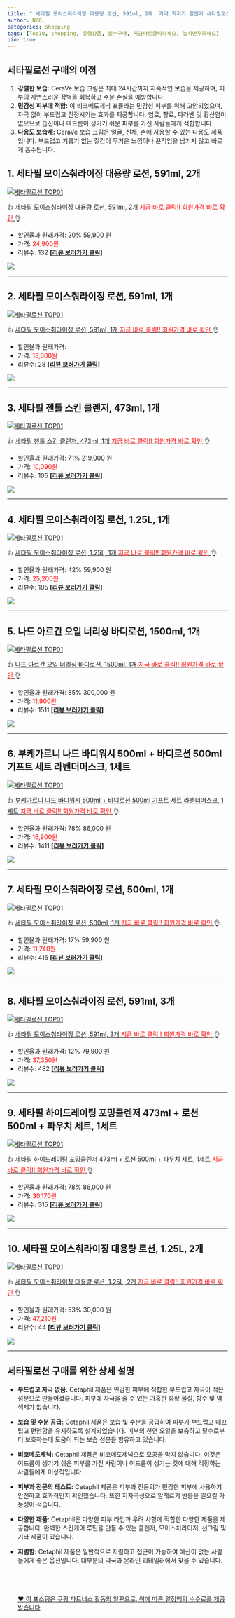 ```yaml
---
title: " 세타필 모이스춰라이징 대용량 로션, 591ml, 2개  가격 최저가 할인가 세타필로션 최저가 추천 제품 비교"
author: NEO.
categories: shopping
tags: [Top10, shopping, 유행상품, 필수구매, 지금바로클릭하세요, 놓치면후회해요]
pin: true
---
```

## 세타필로션 구매의 이점
1. **강렬한 보습:** CeraVe 보습 크림은 최대 24시간까지 지속적인 보습을 제공하며, 피부의 자연스러운 장벽을 회복하고 수분 손실을 예방합니다.
2. **민감성 피부에 적합:** 이 비코메도제닉 포뮬라는 민감성 피부를 위해 고안되었으며, 자극 없이 부드럽고 진정시키는 효과를 제공합니다. 염료, 향료, 파라벤 및 황산염이 없으므로 습진이나 여드름이 생기기 쉬운 피부를 가진 사람들에게 적합합니다.
3. **다용도 보습제:** CeraVe 보습 크림은 얼굴, 신체, 손에 사용할 수 있는 다용도 제품입니다. 부드럽고 기름기 없는 질감이 무거운 느낌이나 끈적임을 남기지 않고 빠르게 흡수됩니다.

   

## 1.  세타필 모이스춰라이징 대용량 로션, 591ml, 2개 

[![세타필로션 TOP01](https://thumbnail6.coupangcdn.com/thumbnails/remote/490x490ex/image/retail/images/711593805388429-8681b9cc-5d10-40db-99d4-f490d8eca8b5.jpg)](https://link.coupang.com/re/AFFSDP?lptag=AF3617701&subid=GithubCoopas&pageKey=7164345502&traceid=V0-153&itemId=15015111767&vendorItemId=85072877349)


👍 [ 세타필 모이스춰라이징 대용량 로션, 591ml, 2개  <font color=red> 지금 바로 클릭!! 회원가격 바로 확인 </font> ](https://link.coupang.com/re/AFFSDP?lptag=AF3617701&subid=GithubCoopas&pageKey=7164345502&traceid=V0-153&itemId=15015111767&vendorItemId=85072877349) 👌 


- 할인율과 원래가격: 20%  59,900   원
- 가격: <span style='color:red'>24,900원</span>
- 리뷰수: 132  [**[리뷰 보러가기 클릭]**](https://link.coupang.com/re/AFFSDP?lptag=AF3617701&subid=GithubCoopas&pageKey=7164345502&traceid=V0-153&itemId=15015111767&vendorItemId=85072877349)

[![](/discount_price.png)](https://link.coupang.com/re/AFFSDP?lptag=AF3617701&subid=GithubCoopas&pageKey=7164345502&traceid=V0-153&itemId=15015111767&vendorItemId=85072877349)

---


   

## 2.  세타필 모이스춰라이징 로션, 591ml, 1개 

[![세타필로션 TOP01](https://thumbnail6.coupangcdn.com/thumbnails/remote/490x490ex/image/retail/images/1322644922592436-233ae835-1c61-4ace-bc8d-8950cb6c315f.jpg)](https://link.coupang.com/re/AFFSDP?lptag=AF3617701&subid=GithubCoopas&pageKey=7164345502&traceid=V0-153&itemId=17686805619&vendorItemId=80519514876)


👍 [ 세타필 모이스춰라이징 로션, 591ml, 1개  <font color=red> 지금 바로 클릭!! 회원가격 바로 확인 </font> ](https://link.coupang.com/re/AFFSDP?lptag=AF3617701&subid=GithubCoopas&pageKey=7164345502&traceid=V0-153&itemId=17686805619&vendorItemId=80519514876) 👌 


- 할인율과 원래가격: 
- 가격: <span style='color:red'>13,600원</span>
- 리뷰수: 28  [**[리뷰 보러가기 클릭]**](https://link.coupang.com/re/AFFSDP?lptag=AF3617701&subid=GithubCoopas&pageKey=7164345502&traceid=V0-153&itemId=17686805619&vendorItemId=80519514876)

[![](/discount_price.png)](https://link.coupang.com/re/AFFSDP?lptag=AF3617701&subid=GithubCoopas&pageKey=7164345502&traceid=V0-153&itemId=17686805619&vendorItemId=80519514876)

---


   

## 3.  세타필 젠틀 스킨 클렌저, 473ml, 1개 

[![세타필로션 TOP01](https://thumbnail7.coupangcdn.com/thumbnails/remote/490x490ex/image/rs_quotation_api/2nnooiny/5c554fb6456b4b1bb4a8007366d52a19.jpg)](https://link.coupang.com/re/AFFSDP?lptag=AF3617701&subid=GithubCoopas&pageKey=7536899089&traceid=V0-153&itemId=13261824081&vendorItemId=80519507502)


👍 [ 세타필 젠틀 스킨 클렌저, 473ml, 1개  <font color=red> 지금 바로 클릭!! 회원가격 바로 확인 </font> ](https://link.coupang.com/re/AFFSDP?lptag=AF3617701&subid=GithubCoopas&pageKey=7536899089&traceid=V0-153&itemId=13261824081&vendorItemId=80519507502) 👌 


- 할인율과 원래가격: 71%  219,000   원
- 가격: <span style='color:red'>10,090원</span>
- 리뷰수: 105  [**[리뷰 보러가기 클릭]**](https://link.coupang.com/re/AFFSDP?lptag=AF3617701&subid=GithubCoopas&pageKey=7536899089&traceid=V0-153&itemId=13261824081&vendorItemId=80519507502)

[![](/discount_price.png)](https://link.coupang.com/re/AFFSDP?lptag=AF3617701&subid=GithubCoopas&pageKey=7536899089&traceid=V0-153&itemId=13261824081&vendorItemId=80519507502)

---


   

## 4.  세타필 모이스춰라이징 로션, 1.25L, 1개 

[![세타필로션 TOP01](https://thumbnail9.coupangcdn.com/thumbnails/remote/490x490ex/image/retail/images/2022/12/20/10/0/196f8a76-789e-4c72-869e-db746d34bfee.png)](https://link.coupang.com/re/AFFSDP?lptag=AF3617701&subid=GithubCoopas&pageKey=7164345502&traceid=V0-153&itemId=17215242941&vendorItemId=84387112171)


👍 [ 세타필 모이스춰라이징 로션, 1.25L, 1개  <font color=red> 지금 바로 클릭!! 회원가격 바로 확인 </font> ](https://link.coupang.com/re/AFFSDP?lptag=AF3617701&subid=GithubCoopas&pageKey=7164345502&traceid=V0-153&itemId=17215242941&vendorItemId=84387112171) 👌 


- 할인율과 원래가격: 42%  59,900   원
- 가격: <span style='color:red'>25,200원</span>
- 리뷰수: 105  [**[리뷰 보러가기 클릭]**](https://link.coupang.com/re/AFFSDP?lptag=AF3617701&subid=GithubCoopas&pageKey=7164345502&traceid=V0-153&itemId=17215242941&vendorItemId=84387112171)

[![](/discount_price.png)](https://link.coupang.com/re/AFFSDP?lptag=AF3617701&subid=GithubCoopas&pageKey=7164345502&traceid=V0-153&itemId=17215242941&vendorItemId=84387112171)

---


   

## 5.  나드 아르간 오일 너리싱 바디로션, 1500ml, 1개 

[![세타필로션 TOP01](https://thumbnail9.coupangcdn.com/thumbnails/remote/490x490ex/image/rs_quotation_api/q9iqrbty/ae17075d4e7b437ea6aeaebd5eb27a6f.jpg)](https://link.coupang.com/re/AFFSDP?lptag=AF3617701&subid=GithubCoopas&pageKey=6656170618&traceid=V0-153&itemId=21037692911&vendorItemId=82487997923)


👍 [ 나드 아르간 오일 너리싱 바디로션, 1500ml, 1개  <font color=red> 지금 바로 클릭!! 회원가격 바로 확인 </font> ](https://link.coupang.com/re/AFFSDP?lptag=AF3617701&subid=GithubCoopas&pageKey=6656170618&traceid=V0-153&itemId=21037692911&vendorItemId=82487997923) 👌 


- 할인율과 원래가격: 85%  300,000   원
- 가격: <span style='color:red'>11,900원</span>
- 리뷰수: 1511  [**[리뷰 보러가기 클릭]**](https://link.coupang.com/re/AFFSDP?lptag=AF3617701&subid=GithubCoopas&pageKey=6656170618&traceid=V0-153&itemId=21037692911&vendorItemId=82487997923)

[![](/discount_price.png)](https://link.coupang.com/re/AFFSDP?lptag=AF3617701&subid=GithubCoopas&pageKey=6656170618&traceid=V0-153&itemId=21037692911&vendorItemId=82487997923)

---


   

## 6.  부케가르니 나드 바디워시 500ml + 바디로션 500ml 기프트 세트 라벤더머스크, 1세트 

[![세타필로션 TOP01](https://thumbnail9.coupangcdn.com/thumbnails/remote/490x490ex/image/retail/images/1528905031864431-f451bd5e-6bc1-43fc-a4ec-b4c58a90a1ed.png)](https://link.coupang.com/re/AFFSDP?lptag=AF3617701&subid=GithubCoopas&pageKey=6784712714&traceid=V0-153&itemId=15967383334&vendorItemId=83173568406)


👍 [ 부케가르니 나드 바디워시 500ml + 바디로션 500ml 기프트 세트 라벤더머스크, 1세트  <font color=red> 지금 바로 클릭!! 회원가격 바로 확인 </font> ](https://link.coupang.com/re/AFFSDP?lptag=AF3617701&subid=GithubCoopas&pageKey=6784712714&traceid=V0-153&itemId=15967383334&vendorItemId=83173568406) 👌 


- 할인율과 원래가격: 78%  86,000   원
- 가격: <span style='color:red'>16,900원</span>
- 리뷰수: 1411  [**[리뷰 보러가기 클릭]**](https://link.coupang.com/re/AFFSDP?lptag=AF3617701&subid=GithubCoopas&pageKey=6784712714&traceid=V0-153&itemId=15967383334&vendorItemId=83173568406)

[![](/discount_price.png)](https://link.coupang.com/re/AFFSDP?lptag=AF3617701&subid=GithubCoopas&pageKey=6784712714&traceid=V0-153&itemId=15967383334&vendorItemId=83173568406)

---


   

## 7.  세타필 모이스춰라이징 로션, 500ml, 1개 

[![세타필로션 TOP01](https://thumbnail10.coupangcdn.com/thumbnails/remote/490x490ex/image/rs_quotation_api/u38gth7f/4dd9b982ec6f4a1984f6701ca3e3bfb4.png)](https://link.coupang.com/re/AFFSDP?lptag=AF3617701&subid=GithubCoopas&pageKey=7164345502&traceid=V0-153&itemId=19715897661&vendorItemId=85128497249)


👍 [ 세타필 모이스춰라이징 로션, 500ml, 1개  <font color=red> 지금 바로 클릭!! 회원가격 바로 확인 </font> ](https://link.coupang.com/re/AFFSDP?lptag=AF3617701&subid=GithubCoopas&pageKey=7164345502&traceid=V0-153&itemId=19715897661&vendorItemId=85128497249) 👌 


- 할인율과 원래가격: 17%  59,900   원
- 가격: <span style='color:red'>11,740원</span>
- 리뷰수: 416  [**[리뷰 보러가기 클릭]**](https://link.coupang.com/re/AFFSDP?lptag=AF3617701&subid=GithubCoopas&pageKey=7164345502&traceid=V0-153&itemId=19715897661&vendorItemId=85128497249)

[![](/discount_price.png)](https://link.coupang.com/re/AFFSDP?lptag=AF3617701&subid=GithubCoopas&pageKey=7164345502&traceid=V0-153&itemId=19715897661&vendorItemId=85128497249)

---


   

## 8.  세타필 모이스춰라이징 로션, 591ml, 3개 

[![세타필로션 TOP01](https://thumbnail10.coupangcdn.com/thumbnails/remote/490x490ex/image/retail/images/711216595735036-8139ff0f-4120-43d8-a05f-820fa0f83a1d.jpg)](https://link.coupang.com/re/AFFSDP?lptag=AF3617701&subid=GithubCoopas&pageKey=7164345502&traceid=V0-153&itemId=17910186641&vendorItemId=85072873775)


👍 [ 세타필 모이스춰라이징 로션, 591ml, 3개  <font color=red> 지금 바로 클릭!! 회원가격 바로 확인 </font> ](https://link.coupang.com/re/AFFSDP?lptag=AF3617701&subid=GithubCoopas&pageKey=7164345502&traceid=V0-153&itemId=17910186641&vendorItemId=85072873775) 👌 


- 할인율과 원래가격: 12%  79,900   원
- 가격: <span style='color:red'>37,350원</span>
- 리뷰수: 482  [**[리뷰 보러가기 클릭]**](https://link.coupang.com/re/AFFSDP?lptag=AF3617701&subid=GithubCoopas&pageKey=7164345502&traceid=V0-153&itemId=17910186641&vendorItemId=85072873775)

[![](/discount_price.png)](https://link.coupang.com/re/AFFSDP?lptag=AF3617701&subid=GithubCoopas&pageKey=7164345502&traceid=V0-153&itemId=17910186641&vendorItemId=85072873775)

---


   

## 9.  세타필 하이드레이팅 포밍클렌저 473ml + 로션 500ml + 파우치 세트, 1세트 

[![세타필로션 TOP01](https://thumbnail6.coupangcdn.com/thumbnails/remote/490x490ex/image/retail/images/23264639260079-396ba2d9-a4cf-44e8-8061-8f30dc71909f.jpg)](https://link.coupang.com/re/AFFSDP?lptag=AF3617701&subid=GithubCoopas&pageKey=7863551404&traceid=V0-153&itemId=21464405203&vendorItemId=86157310244)


👍 [ 세타필 하이드레이팅 포밍클렌저 473ml + 로션 500ml + 파우치 세트, 1세트  <font color=red> 지금 바로 클릭!! 회원가격 바로 확인 </font> ](https://link.coupang.com/re/AFFSDP?lptag=AF3617701&subid=GithubCoopas&pageKey=7863551404&traceid=V0-153&itemId=21464405203&vendorItemId=86157310244) 👌 


- 할인율과 원래가격: 78%  86,000   원
- 가격: <span style='color:red'>30,170원</span>
- 리뷰수: 315  [**[리뷰 보러가기 클릭]**](https://link.coupang.com/re/AFFSDP?lptag=AF3617701&subid=GithubCoopas&pageKey=7863551404&traceid=V0-153&itemId=21464405203&vendorItemId=86157310244)

[![](/discount_price.png)](https://link.coupang.com/re/AFFSDP?lptag=AF3617701&subid=GithubCoopas&pageKey=7863551404&traceid=V0-153&itemId=21464405203&vendorItemId=86157310244)

---


   

## 10.  세타필 모이스춰라이징 대용량 로션, 1.25L, 2개 

[![세타필로션 TOP01](https://thumbnail9.coupangcdn.com/thumbnails/remote/490x490ex/image/retail/images/132c7412-bd54-4e58-a8c2-0563a4bbf93f7693802722424814105.png)](https://link.coupang.com/re/AFFSDP?lptag=AF3617701&subid=GithubCoopas&pageKey=7164345502&traceid=V0-153&itemId=18038239850&vendorItemId=85192617060)


👍 [ 세타필 모이스춰라이징 대용량 로션, 1.25L, 2개  <font color=red> 지금 바로 클릭!! 회원가격 바로 확인 </font> ](https://link.coupang.com/re/AFFSDP?lptag=AF3617701&subid=GithubCoopas&pageKey=7164345502&traceid=V0-153&itemId=18038239850&vendorItemId=85192617060) 👌 


- 할인율과 원래가격: 53%  30,000   원
- 가격: <span style='color:red'>47,210원</span>
- 리뷰수: 44  [**[리뷰 보러가기 클릭]**](https://link.coupang.com/re/AFFSDP?lptag=AF3617701&subid=GithubCoopas&pageKey=7164345502&traceid=V0-153&itemId=18038239850&vendorItemId=85192617060)

[![](/discount_price.png)](https://link.coupang.com/re/AFFSDP?lptag=AF3617701&subid=GithubCoopas&pageKey=7164345502&traceid=V0-153&itemId=18038239850&vendorItemId=85192617060)

---
## 세타필로션 구매를 위한 상세 설명
* **부드럽고 자극 없음:** Cetaphil 제품은 민감한 피부에 적합한 부드럽고 자극이 적은 성분으로 만들어졌습니다. 피부에 자극을 줄 수 있는 가혹한 화학 물질, 향수 및 염색제가 없습니다.

* **보습 및 수분 공급:** Cetaphil 제품은 보습 및 수분을 공급하여 피부가 부드럽고 매끄럽고 편안함을 유지하도록 설계되었습니다. 피부의 천연 오일을 보충하고 탈수로부터 보호하는데 도움이 되는 보습 성분을 함유하고 있습니다.

* **비코메도제닉:** Cetaphil 제품은 비코메도제닉으로 모공을 막지 않습니다. 이것은 여드름이 생기기 쉬운 피부를 가진 사람이나 여드름이 생기는 것에 대해 걱정하는 사람들에게 이상적입니다.

* **피부과 전문의 테스트:** Cetaphil 제품은 피부과 전문의가 민감한 피부에 사용하기 안전하고 효과적인지 확인했습니다. 또한 저자극성으로 알레르기 반응을 일으킬 가능성이 적습니다.

* **다양한 제품:** Cetaphil은 다양한 피부 타입과 우려 사항에 적합한 다양한 제품을 제공합니다. 완벽한 스킨케어 루틴을 만들 수 있는 클렌저, 모이스처라이저, 선크림 및 기타 제품이 있습니다.

* **저렴함:** Cetaphil 제품은 일반적으로 저렴하고 접근이 가능하여 예산이 없는 사람들에게 좋은 옵션입니다. 대부분의 약국과 온라인 리테일러에서 찾을 수 있습니다.<br><br><br><br><br> [ ❤  이 포스팅은 쿠팡 파트너스 활동의 일환으로, 이에 따른 일정액의 수수료를 제공받습니다](https://link.coupang.com/a/bcEFyh)